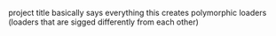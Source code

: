 project title basically says everything
this creates polymorphic loaders (loaders that are sigged differently from each other)